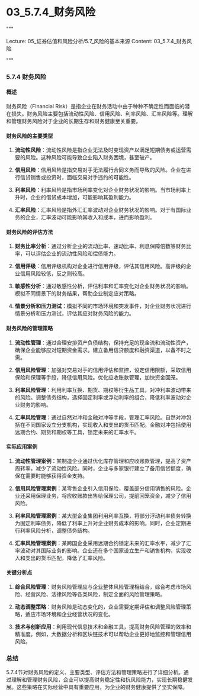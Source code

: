 # 03_5.7.4_财务风险

"""

Lecture: 05_证券估值和风险分析/5.7_风险的基本来源
Content: 03_5.7.4_财务风险

"""

### 5.7.4 财务风险

#### 概述
财务风险（Financial Risk）是指企业在财务活动中由于种种不确定性而面临的潜在损失。财务风险主要包括流动性风险、信用风险、利率风险、汇率风险等。理解和管理财务风险对于企业的长期生存和财务健康至关重要。

#### 财务风险的主要类型

1. **流动性风险**：流动性风险是指企业无法及时变现资产以满足短期债务或运营需要的风险。这种风险可能导致企业陷入财务困境，甚至破产。

2. **信用风险**：信用风险是指交易对手无法履行合同义务而导致的风险。企业在进行信贷销售或投资时，面临交易对手违约的可能性。

3. **利率风险**：利率风险是指市场利率变化对企业财务状况的影响。当市场利率上升时，企业的借贷成本增加，可能影响其盈利能力。

4. **汇率风险**：汇率风险是指外汇汇率波动对企业财务状况的影响。对于有国际业务的企业，汇率波动可能影响其收入和成本，进而影响盈利。

#### 财务风险的评估方法

1. **财务比率分析**：通过分析企业的流动比率、速动比率、利息保障倍数等财务比率，可以评估企业的流动性风险和偿债能力。

2. **信用评级**：信用评级机构对企业进行信用评级，评估其信用风险。高评级的企业信用风险较低，反之则较高。

3. **敏感性分析**：通过敏感性分析，评估利率和汇率变化对企业财务状况的影响。模拟不同情景下的财务结果，帮助企业制定应对策略。

4. **情景分析和压力测试**：模拟不同的市场环境和突发事件，对企业财务状况进行情景分析和压力测试，评估其应对财务风险的能力。

#### 财务风险的管理策略

1. **流动性管理**：通过合理安排资产负债结构，保持充足的现金流和流动性资产，确保企业能够应对短期资金需求。建立备用信贷额度和融资渠道，以备不时之需。

2. **信用风险管理**：加强对交易对手的信用评估和监控，设定信用限额，采取信用保险和保理等手段，降低信用风险。优化应收账款管理，加快资金回笼。

3. **利率风险管理**：利用利率互换、期货、期权等衍生品工具，对冲利率波动带来的风险。调整债务结构，选择固定利率或浮动利率的组合，降低利率波动对企业财务的影响。

4. **汇率风险管理**：通过自然对冲和金融对冲等手段，管理汇率风险。自然对冲包括在不同国家设立分支机构，实现收入和支出的货币匹配。金融对冲包括使用远期合约、期货和期权等工具，锁定未来的汇率水平。

#### 实际应用案例

1. **流动性管理案例**：某制造企业通过优化库存管理和应收账款管理，提高了资产周转率，减少了流动性风险。同时，企业与多家银行建立了备用信贷额度，确保在需要时能够获得资金支持。

2. **信用风险管理案例**：某零售企业引入信用保险，覆盖部分信用销售的风险。企业还采用保理业务，将应收账款出售给保理公司，提前回笼资金，减少了信用风险。

3. **利率风险管理案例**：某大型企业集团利用利率互换，将部分浮动利率债务转换为固定利率债务，降低了利率上升对企业财务成本的影响。同时，企业定期进行利率风险分析，调整债务结构。

4. **汇率风险管理案例**：某跨国企业采用远期合约锁定未来的汇率水平，减少了汇率波动对其国际业务的影响。企业还在多个国家设立生产和销售机构，实现收入和支出的货币匹配，降低了汇率风险。

#### 关键分析点

1. **综合风险管理**：财务风险管理应与企业整体风险管理相结合，综合考虑市场风险、经营风险、法律风险等各类风险，制定全面的风险管理策略。

2. **动态调整策略**：财务风险是动态变化的，企业需要定期评估和调整风险管理策略，适应市场环境和企业经营状况的变化。

3. **技术与创新应用**：利用现代信息技术和金融工具，提高财务风险管理的效率和精准度。例如，大数据分析和区块链技术可以帮助企业更好地监控和管理信用风险。

### 总结
5.7.4节对财务风险的定义、主要类型、评估方法和管理策略进行了详细分析。通过理解和管理财务风险，企业可以提高财务稳定性和抗风险能力，实现长期稳健发展。这些策略在实际经营中具有重要应用，为企业的财务健康提供了坚实保障。